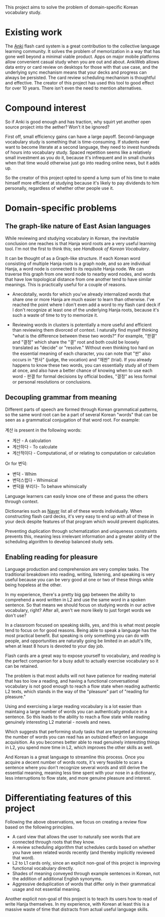 This project aims to solve the problem of domain-specific Korean vocabulary study.
# Existing work
The [Anki](https://apps.ankiweb.net/) flash card system is a great contribution to the
collective language learning community. It solves the problem of memorization in a 
way that has gone well beyond a minimal viable product. Apps on major mobile platforms
allow convenient casual study when you are out and about. AnkiWeb allows data entry or
card review on desktops for those with that use case, and the underlying sync mechanism
means that your decks and progress can always be persisted. The card review scheduling 
mechanism is thoughtful and effective. The creator of this project has used this tool 
to good effect for over 10 years. There isn't even the need to mention alternatives.

# Compound interest
So if Anki is good enough and has traction, why squirt yet another open source project into
the aether? Won't it be ignored?

First off, small efficiency gains can have a large payoff. Second-language vocabulary study
is something that is time-consuming. If students ever want to become literate at a second language,
they need to invest hundreds of hours into vocabulary study. Spaced repetition seems like
a relatively small investment as you do it, because it's infrequent and in small chunks when
that time would otherwise just go into reading online news, but it adds up.

So the creator of this project opted to spend a lump sum of his time to make himself more efficient
at studying because it's likely to pay dividends to him personally, regardless of whether other
people use it.

# Domain-specific problems

## The graph-like nature of East Asian languages
While reviewing and studying vocabulary in Korean, the inevitable conclusion one reaches is that
Hanja word roots are a very useful learning tool. I'm not the first to think this; see 
*Handbook of Korean Vocabulary*.

It can be thought of as a Graph-like structure. If each Korean word consisting of multiple Hanja
roots is a graph node, and so are individual Hanja, a word node is connected to its requisite
Hanja node. We can traverse this graph from one word node to nearby word nodes, and words that
have low topological distance from one another tend to have similar meanings. This is practically
useful for a couple of reasons.

* Anecdotally, words for which you've already internalized words that share one or more Hanja are 
  much easier to learn than otherwise. I've reached the point where I don't even add a word to 
  my flash card deck if I don't recognize at least one of the underlying Hanja roots, because 
  it's such a waste of time to try to memorize it.

* Reviewing words in clusters is potentially a more useful and efficient than reviewing them divorced 
  of context. I naturally find myself thinking "what is the difference between these two words?" 
  For example, "판결" and "결정" which share the "결" root and both could be loosely translated as 
  "decide" or "resolve." Without even thinking too hard on the essential meaning of each character, 
  you can note that "판" also occurs in "판사" (judge, the vocation) and "재판" (trial). If you
  already happens to know these two words, you can essentially study all of them at once, and also 
  have a better chance of knowing when to use each word - 판결 for formal decisions by official 
  bodies, "결정" as less formal or personal resolutions or conclusions.

## Decoupling grammar from meaning
Different parts of speech are formed through Korean grammatical patterns, so the same word root can
be a part of several Korean "words" that can be seen as a grammatical conjugation of that word root.
For example:

계산 is present in the following words:

* 계산 - A calculation
* 계산하다 - To calculate
* 계산적이다 - Computational, of or relating to computation or calculation

Or for 변덕:

* 변덕 - Whim
* 변덕스럽다 - Whimsical
* 변덕을 부리다- To behave whimsically

Language learners can easily know one of these and guess the others through context.

Dictionaries such as [Naver](https://endic.naver.com) list all of these words individually. When 
constructing flash card decks, it's very easy to end up with all of these in your deck despite
features of that program which would prevent duplicates.

Preventing duplication through schematization and uniqueness constraints prevents this, meaning less
irrelevant information and a greater ability of the scheduling algorithm to develop balanced study sets.

## Enabling reading for pleasure
Language production and comprehension are very complex tasks. The traditional breakdown into reading,
writing, listening, and  speaking is very useful because you can be very good at one or two of these things
while being hopeless at the other.

In my experience, there's a pretty big gap between the ability to comprehend a word written in L2 and
use the same word in a spoken sentence. So that means we should focus on studying words in our active
vocabulary, right? After all, aren't we more likely to just forget words we don't use?

In a classroom focused on speaking skills, yes, and this is what most people tend to focus on for good
reasons. Being able to speak a language has the most practical benefit. But speaking is only 
something you can do with people, and opportunities are naturally going be limited in an adult's life,
when at least 8 hours is devoted to your day job.

Flash cards are a great way to expose yourself to vocabulary, and *reading* is the perfect companion for
a busy adult to actually exercise vocabulary so it can be retained.

The problem is that most adults will not have patience for reading material that has too low a reading,
and having a functional conversational vocabulary is not good enough to reach a flow state when reading
authentic L2 texts, which stands in the way of the "pleasure" part of "reading for pleasure." 

Using and exercising a large reading vocabulary is a lot easier than maintaing a large number of words
you can authentically produce in a sentence. So this leads to the ability to reach a flow state while
reading genuinely interesting L2 material - novels and news.

Which suggests that performing study tasks that are targeted at increasing the number of words you can read
has an outsized effect on language acquisition. As you becomes better able to read genuinely interesting
things in L2, you spend more time in L2, which improves the other skills as well.

And Korean is a great language to streamline this process. Once you acquire a decent number of words roots,
it's very feasible to scan a sentence where you don't recognize several words and still derive the
essential meaning, meaning less time spent with your nose in a dictionary, less interruptions to flow state,
and more genuine pleasure and interest.

# Differentiating features of this project
Following the above observations, we focus on creating a review flow based on the following principles.

* A card view that allows the user to naturally see words that are connected through roots that they know.
* A review scheduling algorithm that schedules cards based on whether you have seen related words recently 
  (and thereby implicitly reviewed that word).
* L2 to L1 cards only, since an explicit non-goal of this project is improving functional vocabulary
  directly.
* Shades of meaning conveyed through example sentences in Korean, not the addition of additional English 
  synonyms.
* Aggressive deduplication of words that differ only in their grammatical usage and not essential meaning.


Another explicit non-goal of this project is to teach its users how to read of write Hanja themselves. In
my experience, with Korean at least this is a massive waste of time that distracts from actual useful
language skills.
